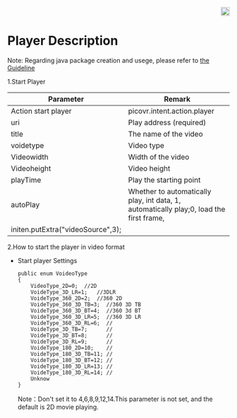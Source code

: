 <p align="right"><a href="https://github.com/PicoSupport/PicoSupport" target="_blank"> <img src="https://github.com/PicoSupport/PicoSupport/blob/master/Assets/home.png" width="20"/> </a></p>

# Player Description

Note: Regarding java package creation and usege, please refer to [the Guideline](https://github.com/PicoSupport/PicoSupport/blob/master/How_to_use_JAR_file_in_Unity_project_on_Pico_device.docx)

1.Start Player

| Parameter                         | Remark                                                       |
| --------------------------------- | ------------------------------------------------------------ |
| Action start player               | picovr.intent.action.player                                  |
| uri                               | Play address (required)                                      |
| title                             | The name of the video                                        |
| voidetype                         | Video type                                                   |
| Videowidth                        | Width of the video                                           |
| Videoheight                       | Video height                                                 |
| playTime                          | Play the starting point                                      |
| autoPlay                          | Whether to automatically play, int data, 1, automatically play;0, load the first frame, |
| initen.putExtra("videoSource",3); |                                                              |

2.How to start the player in video format

- Start player Settings

  ```
  public enum VoideoType
  {
      VideoType_2D=0;  //2D
      VoideType_3D_LR=1;   //3DLR
      VoideType_360_2D=2;  //360 2D
      VoideType_360_3D_TB=3;  //360 3D TB
      VoideType_360_3D_BT=4;  //360 3d BT
      VoideType_360_3D_LR=5;  //360 3D LR
      VoideType_360_3D_RL=6;  //
      VoideType_3D_TB=7;      //		
      VoideType_3D_BT=8;      //
      VoideType_3D_RL=9;      //
      VoideType_180_2D=10;    //
      VoideType_180_3D_TB=11; //
      VoideType_180_3D_BT=12; //
      VoideType_180_3D_LR=13; //
      VoideType_180_3D_RL=14; //
      Unknow
  }
  ```

  Note：Don't set it to 4,6,8,9,12,14.This parameter is not set, and the default is 2D movie playing.
